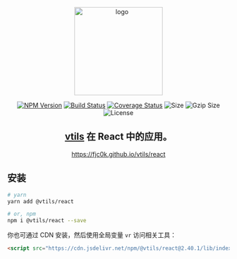 <p align="center"><img width="200" src="https://raw.githubusercontent.com/fjc0k/vtils/master/logo.png" alt="logo"></p>

<p align="center"><a href="https://www.npmjs.com/package/@vtils/react"><img src="https://badge.fury.io/js/%40vtils%2Freact.svg" alt="NPM Version"></a> <a href="https://travis-ci.org/fjc0k/vtils"><img src="https://travis-ci.org/fjc0k/vtils.svg?branch=master" alt="Build Status"></a> <a href="https://codecov.io/gh/fjc0k/vtils"><img src="https://codecov.io/gh/fjc0k/vtils/branch/master/graph/badge.svg" alt="Coverage Status"></a> <img src="https://badgen.net/bundlephobia/min/@vtils/react" alt="Size"> <img src="https://badgen.net/bundlephobia/minzip/@vtils/react" alt="Gzip Size"> <img src="https://badgen.net/github/license/fjc0k/vtils" alt="License"></p>

<h2 align="center"><a href="https://github.com/fjc0k/vtils/tree/master/packages/vtils">vtils</a> 在 React 中的应用。</h2>

<p align="center">
  <a href="https://fjc0k.github.io/vtils/react">https://fjc0k.github.io/vtils/react</a>
</p>

## 安装

```bash
# yarn
yarn add @vtils/react

# or, npm
npm i @vtils/react --save
```

你也可通过 CDN 安装，然后使用全局变量 `vr` 访问相关工具：

```html
<script src="https://cdn.jsdelivr.net/npm/@vtils/react@2.40.1/lib/index.umd.min.js" crossorigin="anonymous"></script>
```

